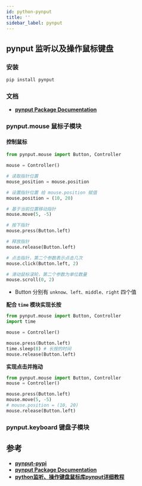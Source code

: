 ```yaml
---
id: python-pynput
title: ''
sidebar_label: pynput
---
```


## pynput 监听以及操作鼠标键盘

### 安装
``` py
pip install pynput
```
### 文档
- **[pynput Package Documentation](https://pynput.readthedocs.io/en/latest/)**

### pynput.mouse 鼠标子模块

#### 控制鼠标

``` py
from pynput.mouse import Button, Controller

mouse = Controller()

# 读取指针位置
mouse_position = mouse.position

# 设置指针位置 给 mouse.position 赋值
mouse.position = (10, 20)

# 基于当前位置移动指针
mouse.move(5, -5)

# 按下指针
mouse.press(Button.left)

# 释放指针
mouse.release(Button.left)

# 点击指针，第二个参数表示点击几次
mouse.click(Button.left, 2)

# 滑动鼠标滚轮，第二个参数为单位数量
mouse.scroll(0, 2)
```

- Button 分别有 `unknow、left、middle、right` 四个值

**配合 `time` 模块实现长按**

``` py
from pynput.mouse import Button, Controller
import time

mouse = Controller()

mouse.press(Button.left)
time.sleep(8) # 长按的时间
mouse.release(Button.left)
```

**实现点击并拖动**

``` py
from pynput.mouse import Button, Controller
mouse = Controller()

mouse.press(Button.left)
mouse.move(5, -5)
# mouse.position = (10, 20)
mouse.release(Button.left)
```

### pynput.keyboard 键盘子模块



## 参考
- **[pynput-pypi](https://pypi.org/project/pynput/)**
- **[pynput Package Documentation](https://pynput.readthedocs.io/en/latest/)**
- **[python监听、操作键盘鼠标库pynput详细教程](https://blog.csdn.net/u011367482/article/details/106173994)**